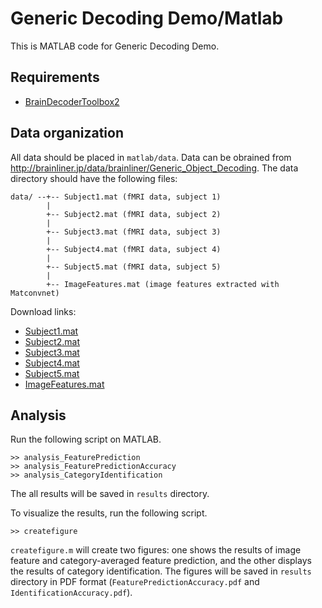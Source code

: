 # Generic Decoding Demo/Matlab

This is MATLAB code for Generic Decoding Demo.

## Requirements

- [BrainDecoderToolbox2](https://github.com/KamitaniLab/BrainDecoderToolbox2)

## Data organization

All data should be placed in `matlab/data`.
Data can be obrained from <http://brainliner.jp/data/brainliner/Generic_Object_Decoding>.
The data directory should have the following files:

    data/ --+-- Subject1.mat (fMRI data, subject 1)
            |
            +-- Subject2.mat (fMRI data, subject 2)
            |
            +-- Subject3.mat (fMRI data, subject 3)
            |
            +-- Subject4.mat (fMRI data, subject 4)
            |
            +-- Subject5.mat (fMRI data, subject 5)
            |
            +-- ImageFeatures.mat (image features extracted with Matconvnet)

Download links:

- [Subject1.mat](http://brainliner.jp/download/32/downloadSupplementaryFile)
- [Subject2.mat](http://brainliner.jp/download/36/downloadSupplementaryFile)
- [Subject3.mat](http://brainliner.jp/download/34/downloadSupplementaryFile)
- [Subject4.mat](http://brainliner.jp/download/35/downloadSupplementaryFile)
- [Subject5.mat](http://brainliner.jp/download/33/downloadSupplementaryFile)
- [ImageFeatures.mat](http://brainliner.jp/download/50/downloadSupplementaryFile)

## Analysis

Run the following script on MATLAB.

```
>> analysis_FeaturePrediction
>> analysis_FeaturePredictionAccuracy
>> analysis_CategoryIdentification
```

The all results will be saved in `results` directory.

To visualize the results, run the following script.

```
>> createfigure
```

`createfigure.m` will create two figures: one shows the results of image feature and category-averaged feature prediction, and the other displays the results of category identification. The figures will be saved in `results` directory in PDF format (`FeaturePredictionAccuracy.pdf` and `IdentificationAccuracy.pdf`).
